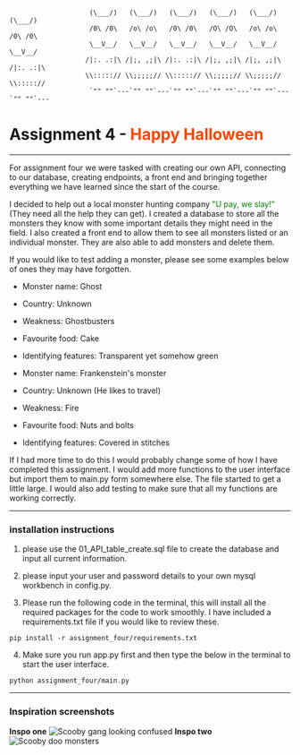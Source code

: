                         (\___/)   (\___/)   (\___/)   (\___/)   (\___/)   (\___/)
                        /0\ /0\   /o\ /o\   /0\ /0\   /O\ /O\   /o\ /o\   /0\ /0\
                        \__V__/   \__V__/   \__V__/   \__V__/   \__V__/   \__V__/
                       /|:. .:|\ /|;, ,;|\ /|:. .:|\ /|;, ,;|\ /|;, ,;|\ /|:. .:|\
                       \\:::::// \\;;;;;// \\:::::// \\;;;;;// \\;;;;;// \\::::://
                        `"" ""`---`"" ""`---`"" ""`---`"" ""`---`"" ""`---`"" ""`---
# Assignment 4 - <span style="color: orangered;">Happy Halloween</span>
_____
For assignment four we were tasked with creating our own API, connecting to our database, creating endpoints, a front end
and bringing together everything we have learned since the start of the course. 

I decided to help out a local monster hunting company <span style="color: green;">"U pay, we slay!"</span> 
(They need all the help they can get). I created a database to store all the monsters they know with some 
important details they might need in the field. I also created a front end to allow them to see all monsters listed or an individual monster. 
They are also able to add monsters and delete them. 

If you would like to test adding a monster, please see some examples below of ones they may have forgotten.

- Monster name: Ghost
- Country: Unknown
- Weakness: Ghostbusters
- Favourite food: Cake
- Identifying features: Transparent yet somehow green


- Monster name: Frankenstein's monster
- Country: Unknown (He likes to travel)
- Weakness: Fire
- Favourite food: Nuts and bolts
- Identifying features: Covered in stitches

If I had more time to do this I would probably change some of how I have completed this assignment. I 
would add more functions to the user interface but import them to main.py form somewhere else. The file started to get a little large. 
I would also add testing to make sure that all my functions are working correctly. 
___

### installation instructions
1. please use the 01_API_table_create.sql file to create the database and input all current information.


2. please input your user and password details to your own mysql workbench in config.py.


3. Please run the following code in the terminal, this will install all the required packages for the code to work smoothly.
I have included a requirements.txt file if you would like to review these.

```pip install -r assignment_four/requirements.txt```


4. Make sure you run app.py first and then type the below in the terminal to start the user interface. 

```python assignment_four/main.py```
___
### Inspiration screenshots

**Inspo one**
![Scooby gang looking confused](../Images/scooby_gang.webp)
**Inspo two**
![Scooby doo monsters](../Images/scooby_gang_monsters.jpg)
